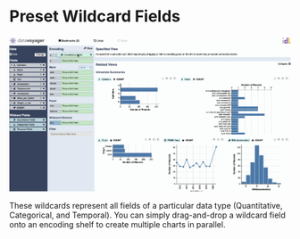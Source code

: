 # Preset Wildcard Fields

![](../../.gitbook/assets/wildcard_fields_preset.gif)

These wildcards represent all fields of a particular data type \(Quantitative, Categorical, and Temporal\). You can simply drag-and-drop a wildcard field onto an encoding shelf to create multiple charts in parallel.

